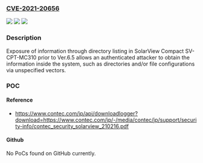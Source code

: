 ### [CVE-2021-20656](https://cve.mitre.org/cgi-bin/cvename.cgi?name=CVE-2021-20656)
![](https://img.shields.io/static/v1?label=Product&message=SolarView%20Compact&color=blue)
![](https://img.shields.io/static/v1?label=Version&message=n%2Fa&color=blue)
![](https://img.shields.io/static/v1?label=Vulnerability&message=Exposure%20of%20information%20through%20directory%20listing&color=brighgreen)

### Description

Exposure of information through directory listing in SolarView Compact SV-CPT-MC310 prior to Ver.6.5 allows an authenticated attacker to obtain the information inside the system, such as directories and/or file configurations via unspecified vectors.

### POC

#### Reference
- https://www.contec.com/jp/api/downloadlogger?download=https://www.contec.com/jp/-/media/contec/jp/support/security-info/contec_security_solarview_210216.pdf

#### Github
No PoCs found on GitHub currently.


